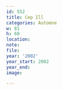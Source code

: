 ```yaml
---
id: 552
title: Cep Ill
categories: Automne
w: 81
h: 60
location:
note:
file:
year: '2002'
year_start: 2002
year_end:
image:

---
```

